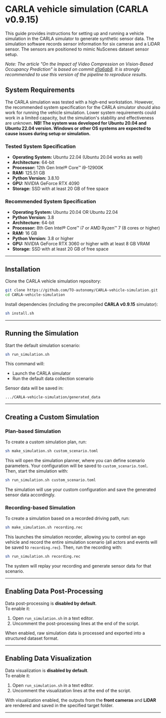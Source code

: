 # CARLA vehicle simulation (CARLA v0.9.15)

This guide provides instructions for setting up and running a vehicle simulation in the CARLA simulator to generate synthetic sensor data. The simulation software records sensor information for six cameras and a LiDAR sensor. The sensors are positioned to mimic NuScenes dataset sensor setup. 

*Note: The article "On the Impact of Video Compression on Vision-Based Occupancy
Prediction" is based on commit [d1a6ab8](https://github.com/TO-autonomy/CARLA-vehicle-simulation/tree/d1a6ab86d489e1b27c9eaca6d6c777b5bcb04788). It is strongly recommended to use this version of the pipeline to reproduce results.*

## System Requirements

The CARLA simulation was tested with a high-end workstation. However, the recommended system specification for the CARLA simulator should also work for running the vehicle simulation. Lower system requirements could work in a limited capacity, but the simulation's stability and effectiveness are unknown. **NB! The system was developed for Ubuntu 20.04 and Ubuntu 22.04 version. Windows or other OS systems are expected to cause issues during setup or simulation.**

### Tested System Specification
- **Operating System:** Ubuntu 22.04 (Ubuntu 20.04 works as well)
- **Architecture:** 64-bit
- **Processor:** 12th Gen Intel® Core™ i9-12900K
- **RAM:** 125.51 GB
- **Python Version:** 3.8.10
- **GPU:** NVIDIA GeForce RTX 4090
- **Storage:** SSD with at least 20 GB of free space

### Recommended System Specification
- **Operating System:** Ubuntu 20.04 OR Ubuntu 22.04
- **Python Version:** 3.8
- **Architecture:** 64-bit
- **Processor:** 8th Gen Intel® Core™ i7 or AMD Ryzen™ 7 (8 cores or higher)
- **RAM:** 16 GB
- **Python Version:** 3.8 or higher
- **GPU:** NVIDIA GeForce RTX 3060 or higher with at least 8 GB VRAM
- **Storage:** SSD with at least 20 GB of free space

---

## Installation

Clone the CARLA vehicle simulation repository:

```bash
git clone https://github.com/TO-autonomy/CARLA-vehicle-simulation.git
cd CARLA-vehicle-simulation
```

Install dependencies (including the precompiled **CARLA v0.9.15** simulator):

```bash
sh install.sh
```

---

## Running the Simulation

Start the default simulation scenario:

```bash
sh run_simulation.sh
```

This command will:
- Launch the CARLA simulator  
- Run the default data collection scenario  

Sensor data will be saved in:

```
.../CARLA-vehicle-simulation/generated_data
```

---

## Creating a Custom Simulation

### Plan-based Simulation

To create a custom simulation plan, run:

```bash
sh make_simulation.sh custom_scenario.toml
```

This will open the simulation planner, where you can define scenario parameters. Your configuration will be saved to `custom_scenario.toml`.  
Then, start the simulation with:

```bash
sh run_simulation.sh custom_scenario.toml
```

The simulation will use your custom configuration and save the generated sensor data accordingly.

### Recording-based Simulation

To create a simulation based on a recorded driving path, run:

```bash
sh make_simulation.sh recording.rec
```

This launches the simulation recorder, allowing you to control an ego vehicle and record the entire simulation scenario (all actors and events will be saved to `recording.rec`). 
Then, run the recording with:

```bash
sh run_simulation.sh recording.rec
```

The system will replay your recording and generate sensor data for that scenario.

---

## Enabling Data Post-Processing

Data post-processing is **disabled by default**.  
To enable it:

1. Open `run_simulation.sh` in a text editor.  
2. Uncomment the post-processing lines at the end of the script.

When enabled, raw simulation data is processed and exported into a structured dataset format.

---

## Enabling Data Visualization

Data visualization is **disabled by default**.  
To enable it:

1. Open `run_simulation.sh` in a text editor.  
2. Uncomment the visualization lines at the end of the script.

With visualization enabled, the outputs from the **front cameras** and **LiDAR** are rendered and saved in the specified target folder.

---




